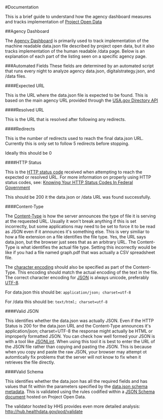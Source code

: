 #Documentation

This is a brief guide to understand how the agency dashboard measures and tracks implementation of [Project Open Data](http://project-open-data.github.com/)

##Agency Dashboard

The [Agency Dashboard](http://data.civicagency.org/offices) is primarily used to track implementation of the machine readable data.json file described by project open data, but it also tracks implementation of the human readable /data page. Below is an explanation of each part of the listing seen on a specific agency page.

###Automated Fields
These fields are determined by an automated script that runs every night to analyze agency data.json, digitalstrategy.json, and /data files. 

<a name="pdl_expected_url"></a>
####Expected URL

This is the URL where the data.json file is expected to be found. This is based on the main agency URL provided through the [USA.gov Directory API](http://www.usa.gov/About/developer-resources/federal-agency-directory/)

<a name="pdl_resolved_url"></a>
####Resolved URL

This is the URL that is resolved after following any redirects.

<a name="pdl_redirects"></a>
####Redirects

This is the number of redirects used to reach the final data.json URL. Currently this is only set to follow 5 redirects before stopping.

Ideally this should be 0

<a name="pdl_http_code"></a>
####HTTP Status

This is the [HTTP status code](http://en.wikipedia.org/wiki/HTTP_status_codes) received when attempting to reach the expected or resolved URL. For more information on properly using HTTP status codes, see: [Knowing Your HTTP Status Codes In Federal Government](http://kinlane.com/2013/11/06/knowing-your-http-status-codes-in-federal-government/)

This should be 200 it the data.json or /data URL was found successfully.

<a name="pdl_http_content_type"></a>
####Content-Type

The [Content-Type](http://en.wikipedia.org/wiki/Content-Type) is how the server announces the type of file it is serving at the requested URL. Usually it won't break anything if this is set incorrectly, but some applications may need to be set to force it to be read as JSON even if it announces it's something else. This is very similiar to how a file extension on a file identifies the file type. Yes, the URL says data.json, but the browser just sees that as an arbitrary URL. The Content-Type is what identifies the actual file type. Setting this incorrectly would be like if you had a file named graph.pdf that was actually a CSV spreadsheet file.

The [character encoding](http://en.wikipedia.org/wiki/Character_encoding) should also be specified as part of the Content-Type. This encoding should match the actual encoding of the text in the file. The correct character encoding for [JSON](http://json.org/) is always unicode, preferably [UTF-8](http://en.wikipedia.org/wiki/Utf-8).

For data.json this should be: `application/json; charset=utf-8`

For /data this should be: `text/html; charset=utf-8`

<a name="pdl_valid_json"></a>
####Valid JSON

This identifies whether the data.json was actually JSON. Even if the HTTP Status is 200 for the data.json URL and the Content-Type announces it's application/json; charset=UTF-8 the response might actually be HTML or improperly formatted JSON. You can check how well formed your JSON is with a tool like [JSONLint](http://jsonlint.com/). When using this tool it is best to enter the URL of the JSON file rather than copying and pasting the JSON. This is because when you copy and paste the raw JSON, your browser may attempt ot automtically fix problems that the server will not know to fix when it retrieves the file directly.

<a name="pdl_valid_schema"></a>
####Valid Schema

This identifies whether the data.json has all the required fields and has values that fit within the parameters specified by the [data.json schema metadata](http://project-open-data.github.io/schema/). This is validated using the rules codified within a [JSON Schema document](https://github.com/project-open-data/project-open-data.github.io/tree/master/schema/1_0_final) hosted on Project Open Data.

The validator hosted by HHS provides even more detailed analysis: http://hub.healthdata.gov/pod/validate 

